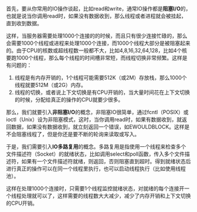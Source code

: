 首先，要从你常用的IO操作谈起，比如read和write，通常IO操作都是**阻塞I/O**的，也就是说当你调用read时，如果没有数据收到，那么线程或者进程就会被挂起，直到收到数据。 

这样，当服务器需要处理1000个连接的的时候，而且只有很少连接忙碌的，那么会需要1000个线程或进程来处理1000个连接，而1000个线程大部分是被阻塞起来的。由于CPU的核数或超线程数一般都不大，比如4,8,16,32,64,128，比如4个核要跑1000个线程，那么每个线程的时间槽非常短，而线程切换非常频繁。这样是有问题的：

1. 线程是有内存开销的，1个线程可能需要512K（或2M）存放栈，那么1000个线程就要512M（或2G）内存。
2. 线程的切换，或者说上下文切换是有CPU开销的，当大量时间花在上下文切换的时候，分配给真正的操作的CPU就要少很多。

那么，我们就要引入**非阻塞I/O**的概念，非阻塞IO很简单，通过fcntl（POSIX）或ioctl（Unix）设为非阻塞模式，这时，当你调用read时，如果有数据收到，就返回数据，如果没有数据收到，就立刻返回一个错误，如EWOULDBLOCK。这样是不会阻塞线程了，但是你还是要不断的轮询来读取或写入。 

于是，我们需要引入**IO多路复用**的概念。多路复用是指使用一个线程来检查多个文件描述符（Socket）的就绪状态，比如调用select和poll函数，传入多个文件描述符，如果有一个文件描述符就绪，则返回，否则阻塞直到超时。得到就绪状态后进行真正的操作可以在同一个线程里执行，也可以启动线程执行（比如使用线程池）。 

这样在处理1000个连接时，只需要1个线程监控就绪状态，对就绪的每个连接开一个线程处理就可以了，这样需要的线程数大大减少，减少了内存开销和上下文切换的CPU开销。 







